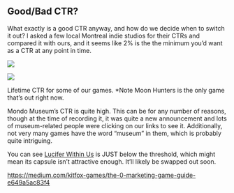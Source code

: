 ## Good/Bad CTR?

What exactly is a good CTR anyway, and how do we decide when to switch it out? I asked a few local Montreal indie studios for their CTRs and compared it with ours, and it seems like 2% is the the minimum you’d want as a CTR at any point in time.

![](https://miro.medium.com/max/60/1*vjS-PvGjoG7H9plMEQ-67Q.png?q=20)

![](https://miro.medium.com/max/1400/1*vjS-PvGjoG7H9plMEQ-67Q.png)

Lifetime CTR for some of our games. *Note Moon Hunters is the only game that’s out right now.

Mondo Museum’s CTR is quite high. This can be for any number of reasons, though at the time of recording it, it was quite a new announcement and lots of museum-related people were clicking on our links to see it. Additionally, not very many games have the word “museum” in them, which is probably quite intriguing.

You can see [Lucifer Within Us](https://store.steampowered.com/app/717560/Lucifer_Within_Us/) is JUST below the threshold, which might mean its capsule isn’t attractive enough. It’ll likely be swapped out soon.

https://medium.com/kitfox-games/the-0-marketing-game-guide-e649a5ac83f4